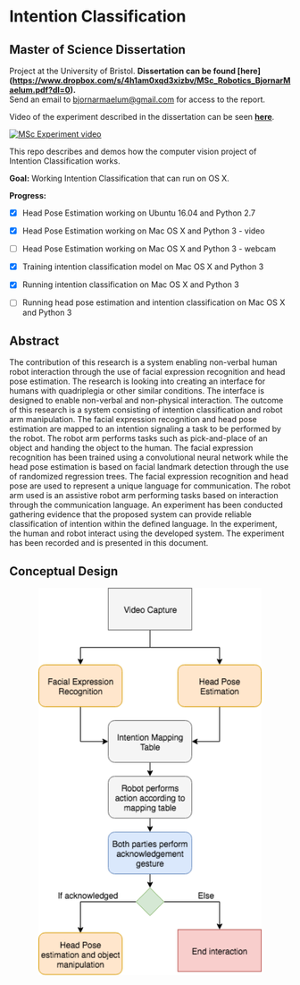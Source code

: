 # Intention Classification 
## Master of Science Dissertation 
Project at the University of Bristol. **Dissertation can be found [here] (https://www.dropbox.com/s/4h1am0xqd3xizbv/MSc_Robotics_BjornarMaelum.pdf?dl=0).**  
Send an email to bjornarmaelum@gmail.com for access to the report.

Video of the experiment described in the dissertation can be seen **[here](https://www.youtube.com/watch?v=XPzJ-hhMpgM&feature=youtu.be)**.

[![MSc Experiment video](https://img.youtube.com/vi/XPzJ-hhMpgM/0.jpg)](https://www.youtube.com/watch?v=XPzJ-hhMpgM)

This repo describes and demos how the computer vision project of Intention Classification works.

**Goal:**
Working Intention Classification that can run on OS X. 

**Progress:**
- [x] Head Pose Estimation working on Ubuntu 16.04 and Python 2.7
- [x] Head Pose Estimation working on Mac OS X and Python 3 - video
- [ ] Head Pose Estimation working on Mac OS X and Python 3 - webcam
- [x] Training intention classification model on Mac OS X and Python 3
- [x] Running intention classification on Mac OS X and Python 3
- [ ] Running head pose estimation and intention classification on Mac OS X and Python 3


## Abstract
The contribution of this research is a system enabling non-verbal human robot interaction
through the use of facial expression recognition and head pose estimation. The research is
looking into creating an interface for humans with quadriplegia or other similar conditions.
The interface is designed to enable non-verbal and non-physical interaction. The outcome of
this research is a system consisting of intention classification and robot arm manipulation. The
facial expression recognition and head pose estimation are mapped to an intention signaling
a task to be performed by the robot. The robot arm performs tasks such as pick-and-place of
an object and handing the object to the human. The facial expression recognition has been
trained using a convolutional neural network while the head pose estimation is based on facial
landmark detection through the use of randomized regression trees. The facial expression
recognition and head pose are used to represent a unique language for communication. The
robot arm used is an assistive robot arm performing tasks based on interaction through the
communication language. An experiment has been conducted gathering evidence that the
proposed system can provide reliable classification of intention within the defined language.
In the experiment, the human and robot interact using the developed system. The experiment
has been recorded and is presented in this document.

## Conceptual Design
<p align="center">
  <img width="400" src="https://github.com/bmaelum/Intention-Classification/blob/master/images/ConceptualDesign_v3.png">
</p>
